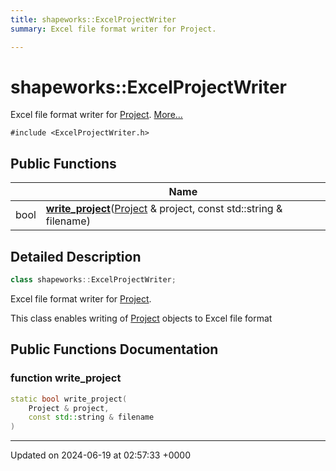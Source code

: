 ```yaml
---
title: shapeworks::ExcelProjectWriter
summary: Excel file format writer for Project. 

---
```


# shapeworks::ExcelProjectWriter



Excel file format writer for [Project]().  [More...](#detailed-description)


`#include <ExcelProjectWriter.h>`

## Public Functions

|                | Name           |
| -------------- | -------------- |
| bool | **[write_project](../Classes/classshapeworks_1_1ExcelProjectWriter.md#function-write-project)**([Project](../Classes/classshapeworks_1_1Project.md) & project, const std::string & filename) |

## Detailed Description

```cpp
class shapeworks::ExcelProjectWriter;
```

Excel file format writer for [Project](). 

This class enables writing of [Project](../Classes/classshapeworks_1_1Project.md) objects to Excel file format 

## Public Functions Documentation

### function write_project

```cpp
static bool write_project(
    Project & project,
    const std::string & filename
)
```


-------------------------------

Updated on 2024-06-19 at 02:57:33 +0000